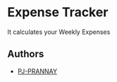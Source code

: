 
# Expense Tracker

It calculates your Weekly Expenses

## Authors

- [PJ-PRANNAY](https://github.com/PJ-PRANNAY)

  